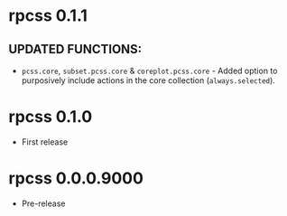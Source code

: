 # rpcss  0.1.1

## UPDATED FUNCTIONS:
* `pcss.core`, `subset.pcss.core` & `coreplot.pcss.core` - Added option to purposively include actions in the core collection (`always.selected`).

# rpcss  0.1.0

* First release

# rpcss  0.0.0.9000

* Pre-release
